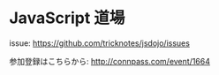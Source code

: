 # JavaScript 道場

issue: https://github.com/tricknotes/jsdojo/issues

参加登録はこちらから: http://connpass.com/event/1664
